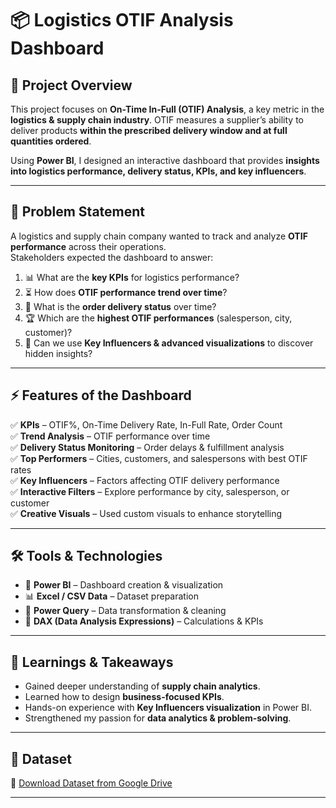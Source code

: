 # 📦 Logistics OTIF Analysis Dashboard  

## 📌 Project Overview  
This project focuses on **On-Time In-Full (OTIF) Analysis**, a key metric in the **logistics & supply chain industry**. OTIF measures a supplier’s ability to deliver products **within the prescribed delivery window and at full quantities ordered**.  

Using **Power BI**, I designed an interactive dashboard that provides **insights into logistics performance, delivery status, KPIs, and key influencers**.  

---

## 🎯 Problem Statement  
A logistics and supply chain company wanted to track and analyze **OTIF performance** across their operations.  
Stakeholders expected the dashboard to answer:  

1. 📊 What are the **key KPIs** for logistics performance?  
2. ⏳ How does **OTIF performance trend over time**?  
3. 🚚 What is the **order delivery status** over time?  
4. 🏆 Which are the **highest OTIF performances** (salesperson, city, customer)?  
5. 🔎 Can we use **Key Influencers & advanced visualizations** to discover hidden insights?  

---

## ⚡ Features of the Dashboard  
✅ **KPIs** – OTIF%, On-Time Delivery Rate, In-Full Rate, Order Count  
✅ **Trend Analysis** – OTIF performance over time  
✅ **Delivery Status Monitoring** – Order delays & fulfillment analysis  
✅ **Top Performers** – Cities, customers, and salespersons with best OTIF rates  
✅ **Key Influencers** – Factors affecting OTIF delivery performance  
✅ **Interactive Filters** – Explore performance by city, salesperson, or customer  
✅ **Creative Visuals** – Used custom visuals to enhance storytelling  

---

## 🛠️ Tools & Technologies  
- 📌 **Power BI** – Dashboard creation & visualization  
- 📊 **Excel / CSV Data** – Dataset preparation  
- 🧹 **Power Query** – Data transformation & cleaning  
- 🧠 **DAX (Data Analysis Expressions)** – Calculations & KPIs  

---

## 🚀 Learnings & Takeaways  
- Gained deeper understanding of **supply chain analytics**.  
- Learned how to design **business-focused KPIs**.  
- Hands-on experience with **Key Influencers visualization** in Power BI.  
- Strengthened my passion for **data analytics & problem-solving**.  

---

## 📂 Dataset  
🔗 [Download Dataset from Google Drive](https://drive.google.com/drive/folders/1lE3Z2NFN0zqXplKOfdrBPSHJvCaDO2RS?usp=sharing)  

---


 

